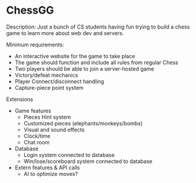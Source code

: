 # ChessGG
Description:
Just a bunch of CS students having fun trying to build a chess game 
to learn more about web dev and servers.

Minimum requirements:
- An interactive website for the game to take place
- The game should function and include all rules from regular Chess
- Two players should be able to join a server-hosted game
- Victory/defeat mechanics
- Player Connect/disconnect handling
- Capture-piece point system

Extensions
- Game features
  - Pieces Hint system
  - Customized pieces (elephants/monkeys/bombs)
  - Visual and sound effects
  - Clock/time
  - Chat room
- Database
  - Login system connected to database
  - Win/lose/scoreboard system connected to database
- Extern features & API calls
  - AI to optimize moves?
